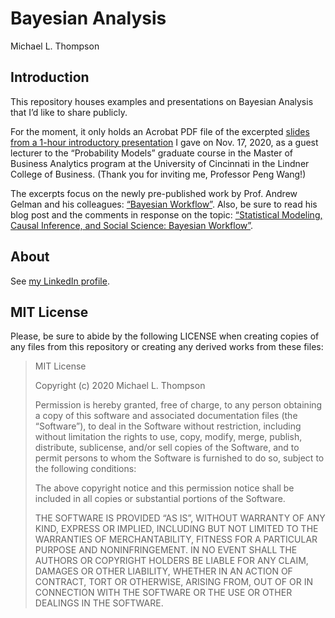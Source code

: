 Bayesian Analysis
================
Michael L. Thompson

## Introduction

This repository houses examples and presentations on Bayesian Analysis
that I’d like to share publicly.

For the moment, it only holds an Acrobat PDF file of the excerpted
[slides from a 1-hour introductory
presentation](https://github.com/apollostream/Bayesian-Analysis/blob/main/Bayesian%20Analysis_Probability%20Models%20guest%20lecture_Thompson_excerpts.pdf)
I gave on Nov. 17, 2020, as a guest lecturer to the “Probability Models”
graduate course in the Master of Business Analytics program at the
University of Cincinnati in the Lindner College of Business. (Thank you
for inviting me, Professor Peng Wang\!)

The excerpts focus on the newly pre-published work by Prof. Andrew
Gelman and his colleagues: [“Bayesian
Workflow”](http://www.stat.columbia.edu/~gelman/research/unpublished/Bayesian_Workflow_article.pdf).
Also, be sure to read his blog post and the comments in response on the
topic: [“Statistical Modeling, Causal Inference, and Social Science:
Bayesian
Workflow”](https://statmodeling.stat.columbia.edu/2020/11/10/bayesian-workflow/).

## About

See [my LinkedIn profile](https://www.linkedin.com/in/mlthomps).


## MIT License

Please, be sure to abide by the following LICENSE when creating copies
of any files from this repository or creating any derived works from
these files:

> MIT License
> 
> Copyright (c) 2020 Michael L. Thompson
> 
> Permission is hereby granted, free of charge, to any person obtaining
> a copy of this software and associated documentation files (the
> “Software”), to deal in the Software without restriction, including
> without limitation the rights to use, copy, modify, merge, publish,
> distribute, sublicense, and/or sell copies of the Software, and to
> permit persons to whom the Software is furnished to do so, subject to
> the following conditions:
> 
> The above copyright notice and this permission notice shall be
> included in all copies or substantial portions of the Software.
> 
> THE SOFTWARE IS PROVIDED “AS IS”, WITHOUT WARRANTY OF ANY KIND,
> EXPRESS OR IMPLIED, INCLUDING BUT NOT LIMITED TO THE WARRANTIES OF
> MERCHANTABILITY, FITNESS FOR A PARTICULAR PURPOSE AND NONINFRINGEMENT.
> IN NO EVENT SHALL THE AUTHORS OR COPYRIGHT HOLDERS BE LIABLE FOR ANY
> CLAIM, DAMAGES OR OTHER LIABILITY, WHETHER IN AN ACTION OF CONTRACT,
> TORT OR OTHERWISE, ARISING FROM, OUT OF OR IN CONNECTION WITH THE
> SOFTWARE OR THE USE OR OTHER DEALINGS IN THE SOFTWARE.

